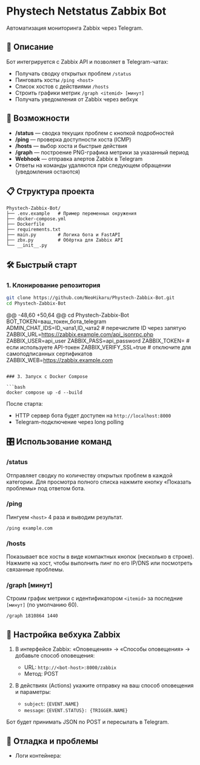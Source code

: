 # Phystech Netstatus Zabbix Bot

Автоматизация мониторинга Zabbix через Telegram.

## 📖 Описание

Бот интегрируется с Zabbix API и позволяет в Telegram-чатах:

* Получать сводку открытых проблем `/status`
* Пинговать хосты `/ping <host>`
* Список хостов с действиями `/hosts`
* Строить графики метрик `/graph <itemid> [минут]`
* Получать уведомления от Zabbix через вебхук

## 🚀 Возможности

* **/status** — сводка текущих проблем с кнопкой подробностей
* **/ping** — проверка доступности хоста (ICMP)
* **/hosts** — выбор хоста и быстрые действия
* **/graph** — построение PNG-графика метрики за указанный период
* **Webhook** — отправка алертов Zabbix в Telegram
* Ответы на команды удаляются при следующем обращении (уведомления остаются)

## 📋 Структура проекта

```
Phystech-Zabbix-Bot/
├── .env.example   # Пример переменных окружения
├── docker-compose.yml
├── Dockerfile
├── requirements.txt
├── main.py        # Логика бота и FastAPI
├── zbx.py         # Обёртка для Zabbix API
└── __init__.py
```

## 🛠️ Быстрый старт

### 1. Клонирование репозитория

```bash
git clone https://github.com/NeoHikaru/Phystech-Zabbix-Bot.git
cd Phystech-Zabbix-Bot
```

@@ -48,60 +50,64 @@ cd Phystech-Zabbix-Bot
BOT_TOKEN=ваш_токен_бота_telegram
ADMIN_CHAT_IDS=ID_чата1,ID_чата2  # перечислите ID через запятую
ZABBIX_URL=https://zabbix.example.com/api_jsonrpc.php
ZABBIX_USER=api_user
ZABBIX_PASS=api_password
ZABBIX_TOKEN=      # если используете API-токен
ZABBIX_VERIFY_SSL=true  # отключите для самоподписанных сертификатов
ZABBIX_WEB=https://zabbix.example.com
```

### 3. Запуск с Docker Compose

```bash
docker compose up -d --build
```

После старта:

* HTTP сервер бота будет доступен на `http://localhost:8000`
* Telegram-подключение через long polling

## 🎛️ Использование команд

### /status

Отправляет сводку по количеству открытых проблем в каждой категории. Для просмотра полного списка нажмите кнопку «Показать проблемы» под ответом бота.

### /ping <host>

Пингуем `<host>` 4 раза и выводим результат.

```text
/ping example.com
```

### /hosts

Показывает все хосты в виде компактных кнопок (несколько в строке). Нажмите на хост, чтобы выполнить пинг по его IP/DNS или посмотреть связанные проблемы.

### /graph <itemid> \[минут]

Строим график метрики с идентификатором `<itemid>` за последние `[минут]` (по умолчанию 60).

```text
/graph 1810864 1440
```

## 🔧 Настройка вебхука Zabbix

1. В интерфейсе Zabbix: «Оповещения» → «Способы оповещения» → добавьте способ оповещения:

   * URL: `http://<bot-host>:8000/zabbix`
   * Метод: POST
2. В действиях (Actions) укажите отправку на ваш способ оповещения и параметры:

   * `subject`: `{EVENT.NAME}`
   * `message`: `{EVENT.STATUS}: {TRIGGER.NAME}`

Бот будет принимать JSON по POST и пересылать в Telegram.

## 🐞 Отладка и проблемы

* Логи контейнера: